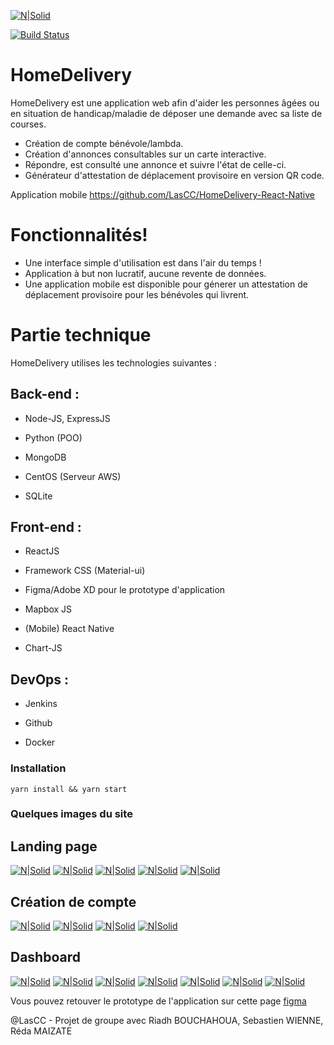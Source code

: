 [![N|Solid](https://i.imgur.com/AqIbHv0.png)]()

[![Build Status](http://3.90.31.250:3333/buildStatus/icon?job=React-CI)](https://github.com/LasCC/HomeDelivery)

# HomeDelivery

HomeDelivery est une application web afin d'aider les personnes âgées ou en situation de handicap/maladie de déposer une demande avec sa liste de courses.

- Création de compte bénévole/lambda.
- Création d'annonces consultables sur un carte interactive.
- Répondre, est consulté une annonce et suivre l'état de celle-ci.
- Générateur d'attestation de déplacement provisoire en version QR code.

Application mobile https://github.com/LasCC/HomeDelivery-React-Native

# Fonctionnalités!

- Une interface simple d'utilisation est dans l'air du temps !
- Application à but non lucratif, aucune revente de données.
- Une application mobile est disponible pour génerer un attestation de déplacement provisoire pour les bénévoles qui livrent.

# Partie technique

HomeDelivery utilises les technologies suivantes :

## Back-end :

- Node-JS, ExpressJS

- Python (POO)

- MongoDB

- CentOS (Serveur AWS)

- SQLite

## Front-end :

- ReactJS

- Framework CSS (Material-ui)

- Figma/Adobe XD pour le prototype d'application

- Mapbox JS

- (Mobile) React Native

- Chart-JS

## DevOps :

- Jenkins

- Github

- Docker

### Installation

```
yarn install && yarn start
```

### Quelques images du site

## Landing page
[![N|Solid](https://i.imgur.com/2S8f3MB.png)](https://i.imgur.com/2S8f3MB.png)
[![N|Solid](https://i.imgur.com/KEeDxXa.png)](https://i.imgur.com/KEeDxXa.png)
[![N|Solid](https://i.imgur.com/4WlRGZ2.png)](https://i.imgur.com/4WlRGZ2.png)
[![N|Solid](https://i.imgur.com/98t2pzK.png)](https://i.imgur.com/98t2pzK.png)
[![N|Solid](https://i.imgur.com/9FYiDQn.png)](https://i.imgur.com/9FYiDQn.png)

## Création de compte
[![N|Solid](https://i.imgur.com/HI4HUBX.jpg)](https://i.imgur.com/HI4HUBX.jpg)
[![N|Solid](https://i.imgur.com/05bF0tV.jpg)](https://i.imgur.com/05bF0tV.jpg)
[![N|Solid](https://i.imgur.com/dTNTN6k.jpg)](https://i.imgur.com/dTNTN6k.jpg)
[![N|Solid](https://i.imgur.com/S1jQ5nJ.jpg)](https://i.imgur.com/S1jQ5nJ.jpg)

## Dashboard
[![N|Solid](https://i.imgur.com/9IwwOnW.png)](https://i.imgur.com/9IwwOnW.png)
[![N|Solid](https://i.imgur.com/teqSgHL.jpg)](https://i.imgur.com/teqSgHL.jpg)
[![N|Solid](https://i.imgur.com/kI75gmg.png)](https://i.imgur.com/kI75gmg.png)
[![N|Solid](https://i.imgur.com/Om93DME.png)](https://i.imgur.com/Om93DME.png)
[![N|Solid](https://i.imgur.com/RIEyCNm.png)](https://i.imgur.com/RIEyCNm.png)
[![N|Solid](https://i.imgur.com/pSQSKdV.jpg)](https://i.imgur.com/pSQSKdV.jpg)
[![N|Solid](https://i.imgur.com/Q040oG6.png)](https://i.imgur.com/Q040oG6.png)

Vous pouvez retouver le prototype de l'application sur cette page [figma](https://www.figma.com/file/Mkkz9zZjbRyFRKGctyFuGw/HomeDelivery?node-id=0%3A1 "Protoytpe de l'application")

@LasCC - Projet de groupe avec Riadh BOUCHAHOUA, Sebastien WIENNE, Réda MAIZATE
